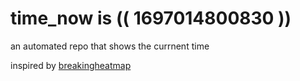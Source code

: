 # time_now is (( 1697014800830 ))

an automated repo that shows the currnent time

inspired by [breakingheatmap](https://github.com/breakingheatmap/breakingheatmap)